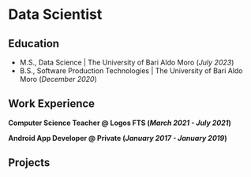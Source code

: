 # Data Scientist

## Education
- M.S., Data Science | The University of Bari Aldo Moro (_July 2023_)								       		
- B.S., Software Production Technologies | The University of Bari Aldo Moro (_December 2020_)			

## Work Experience
**Computer Science Teacher @ Logos FTS (_March 2021 - July 2021_)**

**Android App Developer @ Private (_January 2017 - January 2019_)**

## Projects

